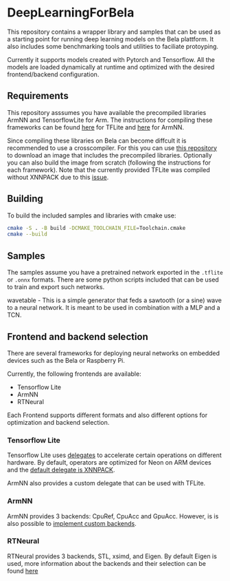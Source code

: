 # DeepLearningForBela

This repository contains a wrapper library and samples that can be used as a starting point for running deep learning models on the Bela plattform. It also includes some benchmarking tools and utilities to faciliate protoyping.

Currently it supports models created with Pytorch and Tensorflow. All the models are loaded dynamically at runtime and optimized with the desired frontend/backend configuration.

## Requirements

This repository asssumes you have available the precompiled libraries ArmNN and TensorflowLite for Arm. The instructions for compiling these frameworks can be found [here](https://www.tensorflow.org/lite/guide/build_arm) for TFLite and [here](https://developer.arm.com/documentation/102649/2202/Overview) for ArmNN.

Since compiling these libraries on Bela can become diffcult it is recommended to use a crosscompiler. For this you can use [this repository](https://github.com/rodrigodzf/xc-bela-container) to download an image that includes the precompiled libraries. Optionally you can also build the image from scratch (following the instructions for each framework). Note that the currently provided TFLite was compiled without XNNPACK due to this [issue](https://github.com/abhiTronix/raspberry-pi-cross-compilers/issues/90).

## Building

To build the included samples and libraries with cmake use:

```bash
cmake -S . -B build -DCMAKE_TOOLCHAIN_FILE=Toolchain.cmake
cmake --build 
```

## Samples

The samples assume you have a pretrained network exported in the `.tflite` or `.onnx` formats. There are some python scripts included that can be used to train and export such networks.

wavetable - This is a simple generator that feds a sawtooth (or a sine) wave to a neural network. It is meant to be used in combination with a MLP and a TCN.
<!-- threaded - A threaded sample that shows how to run inference neural network on a separate thread  -->

## Frontend and backend selection

There are several frameworks for deploying neural networks on embedded devices such as the Bela or Raspberry Pi.

Currently, the following frontends are available:

- Tensorflow Lite
- ArmNN
- RTNeural

Each Frontend supports different formats and also different options for optimization and backend selection. 

### Tensorflow Lite

Tensorflow Lite uses [delegates](https://www.tensorflow.org/lite/performance/delegates) to accelerate certain operations on different hardware. By default, operators are optimized for Neon on ARM devices and the [default delegate is XNNPACK](https://blog.tensorflow.org/2020/07/accelerating-tensorflow-lite-xnnpack-integration.html).

ArmNN also provides a custom delegate that can be used with TFLite.

### ArmNN

ArmNN provides 3 backends: CpuRef, CpuAcc and GpuAcc. However, is is also possible to [implement custom backends](https://arm-software.github.io/armnn/20.02/backends.xhtml). 

### RTNeural

RTNeural provides 3 backends, STL, xsimd, and Eigen. By default Eigen is used, more information about the backends and their selection can be found [here](https://github.com/jatinchowdhury18/RTNeural#choosing-a-backend)